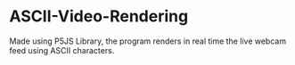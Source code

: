 # ASCII-Video-Rendering

Made using P5JS Library, the program renders in real time the live webcam feed using ASCII characters. 
